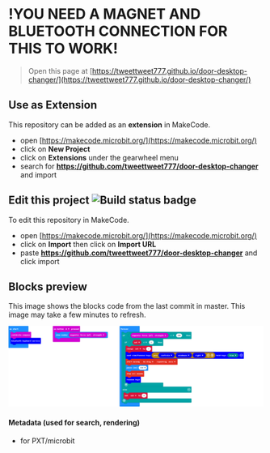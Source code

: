 # **!YOU NEED A MAGNET AND BLUETOOTH CONNECTION FOR THIS TO WORK!**


> Open this page at [https://tweettweet777.github.io/door-desktop-changer/](https://tweettweet777.github.io/door-desktop-changer/)

## Use as Extension

This repository can be added as an **extension** in MakeCode.

* open [https://makecode.microbit.org/](https://makecode.microbit.org/)
* click on **New Project**
* click on **Extensions** under the gearwheel menu
* search for **https://github.com/tweettweet777/door-desktop-changer** and import

## Edit this project ![Build status badge](https://github.com/tweettweet777/door-desktop-changer/workflows/MakeCode/badge.svg)

To edit this repository in MakeCode.

* open [https://makecode.microbit.org/](https://makecode.microbit.org/)
* click on **Import** then click on **Import URL**
* paste **https://github.com/tweettweet777/door-desktop-changer** and click import

## Blocks preview

This image shows the blocks code from the last commit in master.
This image may take a few minutes to refresh.

![A rendered view of the blocks](https://github.com/tweettweet777/door-desktop-changer/raw/master/.github/makecode/blocks.png)

#### Metadata (used for search, rendering)

* for PXT/microbit
<script src="https://makecode.com/gh-pages-embed.js"></script><script>makeCodeRender("{{ site.makecode.home_url }}", "{{ site.github.owner_name }}/{{ site.github.repository_name }}");</script>
